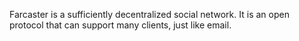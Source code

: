 Farcaster is a sufficiently decentralized social network. It is an open protocol that can support many clients, just like email.